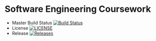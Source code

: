 # Software Engineering Coursework

- Master Build Status [![Build Status](https://travis-ci.com/markusmeresma/SEM-coursework.svg?branch=master)](https://travis-ci.com/markusmeresma/SEM-coursework)
- License [![LICENSE](https://img.shields.io/github/license/markusmeresma/sem.svg?style=flat-square)](https://github.com/markusmeresma/SEM-coursework/blob/master/LICENSE)
- Release [![Releases](https://img.shields.io/github/release/markusmeresma/sem/all.svg?style=flat-square)](https://github.commarkusmeresma/SEM-coursework/releases)